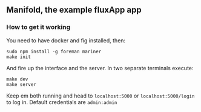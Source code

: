 ## Manifold, the example fluxApp app

### How to get it working

You need to have docker and fig installed, then:

    sudo npm install -g foreman mariner
    make init

And fire up the interface and the server. In two separate terminals
execute:

    make dev
    make server

Keep em both running and head to `localhost:5000` or
`localhost:5000/login` to log in. Default credentials are `admin:admin`
